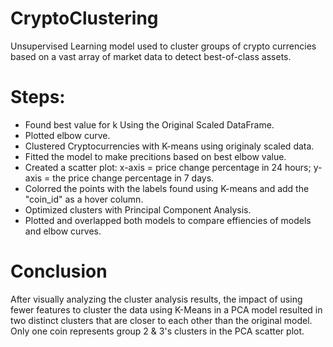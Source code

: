 # CryptoClustering

Unsupervised Learning model used to cluster groups of crypto currencies based on a vast array of market data to detect best-of-class assets.

# Steps:

* Found best value for k Using the Original Scaled DataFrame.
* Plotted elbow curve.
* Clustered Cryptocurrencies with K-means using originaly scaled data.
* Fitted the model to make precitions based on best elbow value.
* Created a scatter plot: x-axis = price change percentage in 24 hours; y-axis = the price change percentage in 7 days. 
* Colorred the points with the labels found using K-means and add the "coin_id" as a hover column.
* Optimized clusters with Principal Component Analysis.
* Plotted and overlapped both models to compare effiencies of models and elbow curves. 

# Conclusion

After visually analyzing the cluster analysis results, the impact of using fewer features to cluster the data using K-Means in a PCA model resulted in two distinct clusters that are closer to each other than the original model. Only one coin represents group 2 & 3's clusters in the PCA scatter plot.
